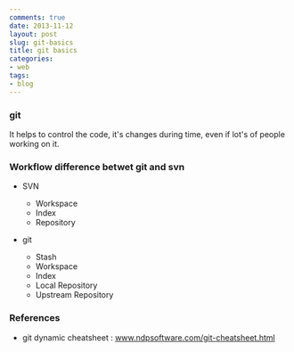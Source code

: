 ```yaml
---
comments: true
date: 2013-11-12
layout: post
slug: git-basics
title: git basics
categories:
- web
tags:
- blog
---
```


### git

It helps to control the code, it's changes during time, even if lot's of people working on it.

### Workflow difference betwet git and svn

* SVN
  - Workspace
  - Index
  - Repository
 
* git
  - Stash
  - Workspace
  - Index
  - Local Repository
  - Upstream Repository

### References

* git dynamic cheatsheet : www.ndpsoftware.com/git-cheatsheet.html
